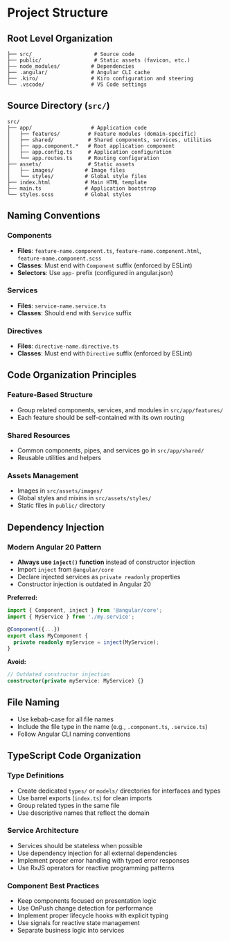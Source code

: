 # Project Structure

## Root Level Organization
```
├── src/                    # Source code
├── public/                 # Static assets (favicon, etc.)
├── node_modules/          # Dependencies
├── .angular/              # Angular CLI cache
├── .kiro/                 # Kiro configuration and steering
└── .vscode/               # VS Code settings
```

## Source Directory (`src/`)
```
src/
├── app/                   # Application code
│   ├── features/         # Feature modules (domain-specific)
│   ├── shared/           # Shared components, services, utilities
│   ├── app.component.*   # Root application component
│   ├── app.config.ts     # Application configuration
│   └── app.routes.ts     # Routing configuration
├── assets/               # Static assets
│   ├── images/          # Image files
│   └── styles/          # Global style files
├── index.html           # Main HTML template
├── main.ts              # Application bootstrap
└── styles.scss          # Global styles
```

## Naming Conventions

### Components
- **Files**: `feature-name.component.ts`, `feature-name.component.html`, `feature-name.component.scss`
- **Classes**: Must end with `Component` suffix (enforced by ESLint)
- **Selectors**: Use `app-` prefix (configured in angular.json)

### Services
- **Files**: `service-name.service.ts`
- **Classes**: Should end with `Service` suffix

### Directives
- **Files**: `directive-name.directive.ts`
- **Classes**: Must end with `Directive` suffix (enforced by ESLint)

## Code Organization Principles

### Feature-Based Structure
- Group related components, services, and modules in `src/app/features/`
- Each feature should be self-contained with its own routing

### Shared Resources
- Common components, pipes, and services go in `src/app/shared/`
- Reusable utilities and helpers

### Assets Management
- Images in `src/assets/images/`
- Global styles and mixins in `src/assets/styles/`
- Static files in `public/` directory

## Dependency Injection

### Modern Angular 20 Pattern
- **Always use `inject()` function** instead of constructor injection
- Import `inject` from `@angular/core`
- Declare injected services as `private readonly` properties
- Constructor injection is outdated in Angular 20

**Preferred:**
```typescript
import { Component, inject } from '@angular/core';
import { MyService } from './my.service';

@Component({...})
export class MyComponent {
  private readonly myService = inject(MyService);
}
```

**Avoid:**
```typescript
// Outdated constructor injection
constructor(private myService: MyService) {}
```

## File Naming
- Use kebab-case for all file names
- Include the file type in the name (e.g., `.component.ts`, `.service.ts`)
- Follow Angular CLI naming conventions

## TypeScript Code Organization

### Type Definitions
- Create dedicated `types/` or `models/` directories for interfaces and types
- Use barrel exports (`index.ts`) for clean imports
- Group related types in the same file
- Use descriptive names that reflect the domain

### Service Architecture
- Services should be stateless when possible
- Use dependency injection for all external dependencies
- Implement proper error handling with typed error responses
- Use RxJS operators for reactive programming patterns

### Component Best Practices
- Keep components focused on presentation logic
- Use OnPush change detection for performance
- Implement proper lifecycle hooks with explicit typing
- Use signals for reactive state management
- Separate business logic into services